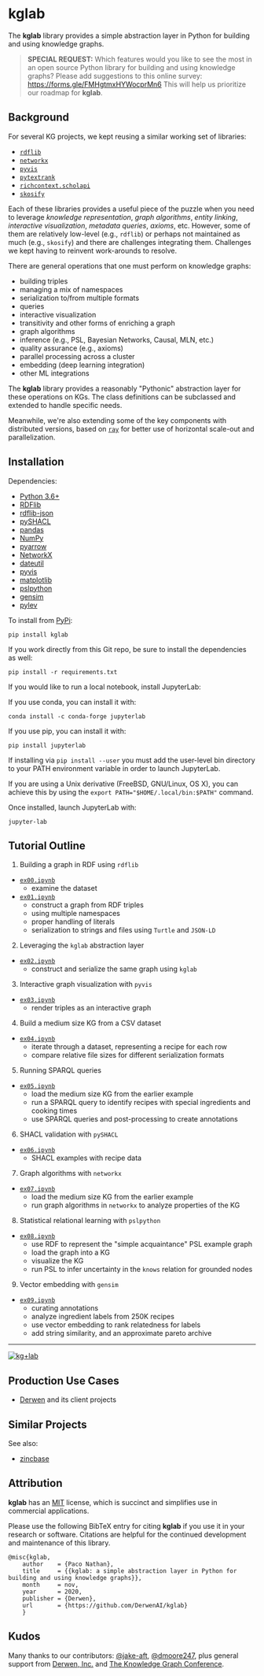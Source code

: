 # kglab

The **kglab** library provides a simple abstraction layer in Python
for building and using knowledge graphs.

> **SPECIAL REQUEST:**
> Which features would you like to see the most in an open source Python library for building and using knowledge graphs? Please add suggestions to this online survey: https://forms.gle/FMHgtmxHYWocprMn6  This will help us prioritize our roadmap for **kglab**.


## Background

For several KG projects, we kept reusing a similar working set of libraries:

  * [`rdflib`](https://rdflib.readthedocs.io/)
  * [`networkx`](https://networkx.org/)
  * [`pyvis`](https://pyvis.readthedocs.io/)
  * [`pytextrank`](https://pypi.org/project/pytextrank/)
  * [`richcontext.scholapi`](https://pypi.org/project/richcontext-scholapi/)
  * [`skosify`](https://skosify.readthedocs.io/)

Each of these libraries provides a useful piece of the puzzle when you need
to leverage *knowledge representation*, *graph algorithms*, *entity linking*,
*interactive visualization*, *metadata queries*, *axioms*, etc.
However, some of them are relatively low-level (e.g., `rdflib`) or perhaps not
maintained as much (e.g., `skosify`) and there are challenges integrating them.
Challenges we kept having to reinvent work-arounds to resolve.

There are general operations that one must perform on knowledge graphs:

  * building triples
  * managing a mix of namespaces
  * serialization to/from multiple formats
  * queries
  * interactive visualization
  * transitivity and other forms of enriching a graph
  * graph algorithms
  * inference (e.g., PSL, Bayesian Networks, Causal, MLN, etc.)
  * quality assurance (e.g., axioms)
  * parallel processing across a cluster
  * embedding (deep learning integration)
  * other ML integrations
 
The **kglab** library provides a reasonably "Pythonic" abstraction layer
for these operations on KGs.
The class definitions can be subclassed and extended to handle specific needs.

Meanwhile, we're also extending some of the key components with distributed
versions, based on [`ray`](https://ray.io/) for better use of horizontal
scale-out and parallelization.


## Installation

Dependencies:

- [Python 3.6+](https://www.python.org/downloads/)
- [RDFlib](https://rdflib.readthedocs.io/)
- [rdflib-json](https://github.com/RDFLib/rdflib-jsonld)
- [pySHACL](https://github.com/RDFLib/pySHACL)
- [pandas](https://pandas.pydata.org/)
- [NumPy](https://numpy.org/)
- [pyarrow](https://arrow.apache.org/)
- [NetworkX](https://networkx.org/)
- [dateutil](https://pypi.org/project/python-dateutil/)
- [pyvis](https://pyvis.readthedocs.io/)
- [matplotlib](https://matplotlib.org/)
- [pslpython](https://psl.linqs.org/)
- [gensim](https://radimrehurek.com/gensim/)
- [pylev](https://github.com/toastdriven/pylev)

To install from [PyPi](https://pypi.python.org/pypi/kglab):
```
pip install kglab
```

If you work directly from this Git repo, be sure to install the dependencies
as well:
```
pip install -r requirements.txt
```

If you would like to run a local notebook, install JupyterLab:

If you use conda, you can install it with:
```
conda install -c conda-forge jupyterlab
```

If you use pip, you can install it with:
```
pip install jupyterlab
```
If installing via `pip install --user` you must add the user-level bin 
directory to your PATH environment variable in order to launch JupyterLab.

If you are using a Unix derivative (FreeBSD, GNU/Linux, OS X), you can 
achieve this by using the `export PATH="$HOME/.local/bin:$PATH"` command.

Once installed, launch JupyterLab with:
```
jupyter-lab
```


## Tutorial Outline

1. Building a graph in RDF using `rdflib`
  * [`ex00.ipynb`](https://github.com/DerwenAI/kglab/blob/main/ex00.ipynb)
    * examine the dataset
  * [`ex01.ipynb`](https://github.com/DerwenAI/kglab/blob/main/ex01.ipynb)
    * construct a graph from RDF triples
    * using multiple namespaces
    * proper handling of literals
    * serialization to strings and files using `Turtle` and `JSON-LD`
2. Leveraging the `kglab` abstraction layer
  * [`ex02.ipynb`](https://github.com/DerwenAI/kglab/blob/main/ex02.ipynb)
    * construct and serialize the same graph using  `kglab`
3. Interactive graph visualization with `pyvis`
  * [`ex03.ipynb`](https://github.com/DerwenAI/kglab/blob/main/ex03.ipynb)
    * render triples as an interactive graph
4. Build a medium size KG from a CSV dataset
  * [`ex04.ipynb`](https://github.com/DerwenAI/kglab/blob/main/ex04.ipynb)
    * iterate through a dataset, representing a recipe for each row
    * compare relative file sizes for different serialization formats
5. Running SPARQL queries
  * [`ex05.ipynb`](https://github.com/DerwenAI/kglab/blob/main/ex05.ipynb)
    * load the medium size KG from the earlier example
    * run a SPARQL query to identify recipes with special ingredients and cooking times
    * use SPARQL queries and post-processing to create annotations
6. SHACL validation with `pySHACL`
  * [`ex06.ipynb`](https://github.com/DerwenAI/kglab/blob/main/ex06.ipynb)
    * SHACL examples with recipe data
7. Graph algorithms with `networkx`
  * [`ex07.ipynb`](https://github.com/DerwenAI/kglab/blob/main/ex07.ipynb)
    * load the medium size KG from the earlier example
    * run graph algorithms in `networkx` to analyze properties of the KG
8. Statistical relational learning with `pslpython`
  * [`ex08.ipynb`](https://github.com/DerwenAI/kglab/blob/main/ex08.ipynb)
    * use RDF to represent the "simple acquaintance" PSL example graph
    * load the graph into a KG
    * visualize the KG
    * run PSL to infer uncertainty in the `knows` relation for grounded nodes
9. Vector embedding with `gensim`
  * [`ex09.ipynb`](https://github.com/DerwenAI/kglab/blob/main/ex09.ipynb)
    * curating annotations
    * analyze ingredient labels from 250K recipes
    * use vector embedding to rank relatedness for labels
    * add string similarity, and an approximate pareto archive

---

[![kg+lab](https://github.com/DerwenAI/kglab/blob/main/docs/kglab.png)](https://github.com/DerwenAI/kglab/blob/main/docs/kglab.png)

## Production Use Cases

  * [Derwen](https://derwen.ai/) and its client projects


## Similar Projects

See also:

  * [zincbase](https://github.com/complexdb/zincbase)


## Attribution

**kglab** has an [MIT](https://spdx.org/licenses/MIT.html) license,
which is succinct and simplifies use in commercial applications.

Please use the following BibTeX entry for citing **kglab** if you use it in your research or software.
Citations are helpful for the continued development and maintenance of this library.

```
@misc{kglab,
    author    = {Paco Nathan},
    title     = {{kglab: a simple abstraction layer in Python for building and using knowledge graphs}},
    month     = nov,
    year      = 2020,
    publisher = {Derwen},
    url       = {https://github.com/DerwenAI/kglab}
    }
```


## Kudos

Many thanks to our contributors:
[@jake-aft](https://github.com/jake-aft),
[@dmoore247](https://github.com/dmoore247),
plus general support from [Derwen, Inc.](https://derwen.ai/)
and [The Knowledge Graph Conference](https://www.knowledgegraph.tech/).
